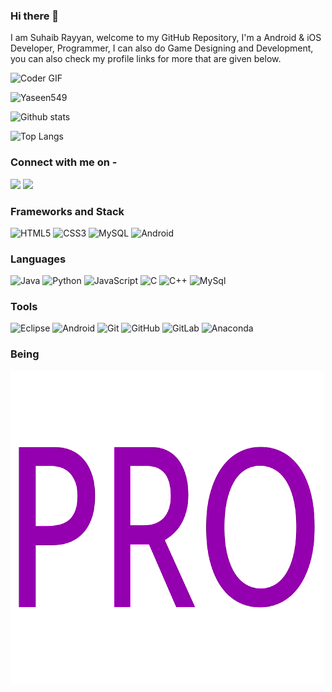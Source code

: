 ### Hi there 👋

I am Suhaib Rayyan, welcome to my GitHub Repository, I'm a Android & iOS Developer, Programmer, I can also do Game Designing and Development, you can also check my profile links for more that are given below.


<img src="https://media.giphy.com/media/p4NLw3I4U0idi/giphy.gif" alt="Coder GIF" width="300" height="250">

<p align="left"> <img src="https://komarev.com/ghpvc/?username=Yasen549" alt="Yaseen549" /> </p>

![Github stats](https://github-readme-stats.vercel.app/api?username=SuhaibRayyan)


![Top Langs](https://github-readme-stats.vercel.app/api/top-langs/?username=Yaseen549&hide=TeX&layout=compact&count_private=true)


### Connect with me on - 
[<img src="https://img.shields.io/badge/linkedin-%230077B5.svg?&style=for-the-badge&logo=linkedin&logoColor=white" />](https://www.linkedin.com/in/suhaib-rayyan-960b341b5/) 
[<img src ="https://img.shields.io/badge/Gmail-%23E4405F.svg?&style=for-the-badge&logo=gmail&logoColor=white">](mailto:suhaibrayyan99@gmail.com)


### Frameworks and Stack
![HTML5](https://img.shields.io/badge/-HTML5-E34F26?style=for-the-badge&logo=html5&logoColor=white)
![CSS3](https://img.shields.io/badge/-CSS3-1572B6?style=for-the-badge&logo=css3)
![MySQL](https://img.shields.io/badge/-MySQL-pink?style=for-the-badge&logo=mysql)
![Android](https://img.shields.io/badge/-Android-green?style=for-the-badge&logo=android)


### Languages
![Java](https://img.shields.io/badge/-java-E34A86?style=for-the-badge&logo=java)
![Python](https://img.shields.io/badge/-Python-yellow?style=for-the-badge&logo=Python)
![JavaScript](https://img.shields.io/badge/-JavaScript-blue?style=for-the-badge&logo=JavaScript)
![C](https://img.shields.io/badge/-C-00599C?style=for-the-badge&logo=c)
![C++](https://img.shields.io/badge/-C++-00599C?style=for-the-badge&logo=c)
![MySql](https://img.shields.io/badge/-MySql-FDEDD9?style=for-the-badge&logo=MySql)

### Tools
![Eclipse](https://img.shields.io/badge/-Eclipse-430098?style=for-the-badge&logo=Eclipse)
![Android](https://img.shields.io/badge/-AndroidStudio-green?style=for-the-badge&logo=Android)
![Git](https://img.shields.io/badge/-Git-black?style=for-the-badge&logo=git)
![GitHub](https://img.shields.io/badge/-GitHub-181717?style=for-the-badge&logo=github)
![GitLab](https://img.shields.io/badge/-GitLab-FCA121?style=for-the-badge&logo=gitlab)
![Anaconda](https://img.shields.io/badge/-Anaconda-181717?style=for-the-badge&logo=anaconda)

### Being

![](https://raw.githubusercontent.com/acervenky/animated-github-badges/master/assets/pro.gif)
